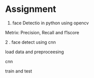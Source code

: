 # Assignment

1. face Detectio in python using opencv

Metrix: Precision, Recall and f1score

2 . face detect using cnn 

  load data and preproceesing
  
  cnn
  
  train and test
